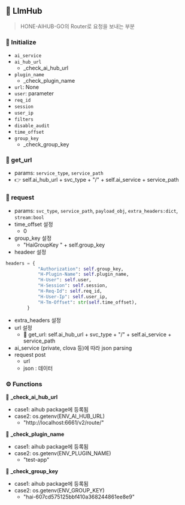 ## 🎹 LlmHub

> HONE-AIHUB-GO의 Router로 요청을 보내는 부분

### 📍 Initialize

- `ai_service`
- `ai_hub_url`
  - _check_ai_hub_url
- `plugin_name`
  - _check_plugin_name 
- `url`: None
- `user`: parameter
- `req_id`
- `session`
- `user_ip`
- `filters`
- `disable_audit`
- `time_offset`
- `group_key`
  - _check_group_key

### 📍 get_url

- params: `service_type`, `service_path`
- 👉 self.ai_hub_url + svc_type + "/" + self.ai_service + service_path

### 📍 request

- params: `svc_type`, `service_path`, `payload_obj`, `extra_headers:dict`, `stream:bool`
- time_offset 설정
  - 0
- group_key 설정
  -  "HaiGroupKey " + self.group_key
-  headeer 설정

```python
headers = {
            "Authorization": self.group_key,
            "H-Plugin-Name": self.plugin_name,
            "H-User": self.user,
            "H-Session": self.session,
            "H-Req-Id": self.req_id,
            "H-User-Ip": self.user_ip,
            "H-Tm-Offset": str(self.time_offset),
        }
```

- extra_headers 설정
- url 설정
  - 📍 get_url: self.ai_hub_url + svc_type + "/" + self.ai_service + service_path
- ai_service (private, clova 등)에 따라 json parsing
- request post
  - url
  - json : 데이터







### ⚙️ Functions

🔗 **_check_ai_hub_url**

- case1: aihub package에 등록됨
- case2: os.getenv(ENV_AI_HUB_URL)
  - "http://localhost:6661/v2/route/"

🔗 **_check_plugin_name**

- case1: aihub package에 등록됨
- case2: os.getenv(ENV_PLUGIN_NAME)
  - "test-app"

🔗 **_check_group_key**

- case1: aihub package에 등록됨
- case2: os.getenv(ENV_GROUP_KEY)
  - "hai-607cd575125bbf410a368244861ee8e9"







 